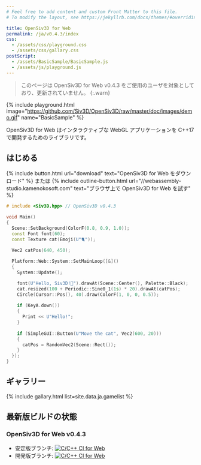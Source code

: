 ```yaml
---
# Feel free to add content and custom Front Matter to this file.
# To modify the layout, see https://jekyllrb.com/docs/themes/#overriding-theme-defaults

title: OpenSiv3D for Web
permalink: /ja/v0.4.3/index
css: 
  - /assets/css/playground.css
  - /assets/css/gallary.css
postScript: 
  - /assets/BasicSample/BasicSample.js
  - /assets/js/playground.js
---
```


> このページは OpenSiv3D for Web v0.4.3 をご使用のユーザを対象としており、更新されていません。
{:.warn}

{% include playground.html image="https://github.com/Siv3D/OpenSiv3D/raw/master/doc/images/demo.gif" name="BasicSample" %}

OpenSiv3D for Web はインタラクティブな WebGL アプリケーションを C++17 で開発するためのライブラリです。

## はじめる

{% include button.html url="download" text="OpenSiv3D for Web をダウンロード" %}
または
{% include outline-button.html url="//webassembly-studio.kamenokosoft.com" text="ブラウザ上で OpenSiv3D for Web を試す" %}

```cpp
# include <Siv3D.hpp> // OpenSiv3D v0.4.3

void Main()
{
  Scene::SetBackground(ColorF(0.8, 0.9, 1.0));
  const Font font(60);
  const Texture cat(Emoji(U"🐈"));
  
  Vec2 catPos(640, 450);

  Platform::Web::System::SetMainLoop([&]()
  {
    System::Update();

    font(U"Hello, Siv3D!🐣").drawAt(Scene::Center(), Palette::Black);
    cat.resized(100 + Periodic::Sine0_1(1s) * 20).drawAt(catPos);
    Circle(Cursor::Pos(), 40).draw(ColorF(1, 0, 0, 0.5));
    
    if (KeyA.down())
    {
      Print << U"Hello!";
    }
    
    if (SimpleGUI::Button(U"Move the cat", Vec2(600, 20)))
    {
      catPos = RandomVec2(Scene::Rect());
    }
  });
}
```

## ギャラリー

{% include gallary.html list=site.data.ja.gamelist %}

## 最新版ビルドの状態

### OpenSiv3D for Web v0.4.3

- 安定版ブランチ: [![C/C++ CI for Web](https://github.com/nokotan/OpenSiv3D/actions/workflows/ccpp.yml/badge.svg?branch=web)](https://github.com/nokotan/OpenSiv3D/actions/workflows/ccpp.yml)
- 開発版ブランチ: [![C/C++ CI for Web](https://github.com/nokotan/OpenSiv3D/actions/workflows/ccpp.yml/badge.svg?branch=web_develop)](https://github.com/nokotan/OpenSiv3D/actions/workflows/ccpp.yml)
